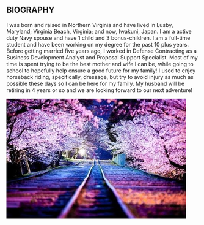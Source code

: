 ## BIOGRAPHY

I was born and raised in Northern Virginia and have lived in Lusby, Maryland; Virginia Beach, Virginia; and now, Iwakuni, Japan.  I am a active duty Navy spouse and have 1 child and 3 bonus-children.  I am a full-time student and have been working on my degree for the past 10 plus years.  Before getting married five years ago, I worked in Defense Contracting as a Business Development Analyst and Proposal Support Specialist.  Most of my time is spent trying to be the best mother and wife I can be, while going to school to hopefully help ensure a good future for my family!  I used to enjoy horseback riding, specifically, dressage, but try to avoid injury as much as possible these days so I can be here for my family.  My husband will be retiring in 4 years or so and we are looking forward to our next adventure!

![CaseyandJoshua](pic5.JPG)
